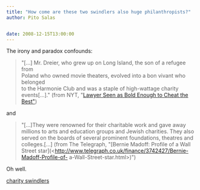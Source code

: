 ```yaml
---
title: "How come are these two swindlers also huge philanthropists?"
author: Pito Salas


date: 2008-12-15T13:00:00
---
```




The irony and paradox confounds:

> "[…] Mr. Dreier, who grew up on Long Island, the son of a refugee from  
> Poland who owned movie theaters, evolved into a bon vivant who belonged  
> to the Harmonie Club and was a staple of high-wattage charity events[…]."
> (from NYT, "[Lawyer Seen as Bold Enough to Cheat the
> Best"](<http://www.nytimes.com/2008/12/14/nyregion/14lawyer.html?pagewanted=2&_r=1&ref=business>))

and

> "[…]They were renowned for their charitable work and gave away millions to
> arts and education groups and Jewish charities. They also served on the
> boards of several prominent foundations, theatres and colleges.[…] (from The
> Telegraph, "[Bernie Madoff: Profile of a Wall Street
> star](<http://www.telegraph.co.uk/finance/3742427/Bernie-Madoff-Profile-of-
> a-Wall-Street-star.html>)")

Oh well.

[charity swindlers](<http://technorati.com/tag/charity%20swindlers>)


